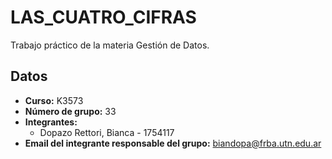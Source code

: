 # LAS_CUATRO_CIFRAS
Trabajo práctico de la materia Gestión de Datos.

## Datos
* **Curso:** K3573
* **Número de grupo:** 33
* **Integrantes:**
  * Dopazo Rettori, Bianca - 1754117
* **Email del integrante responsable del grupo:** biandopa@frba.utn.edu.ar
